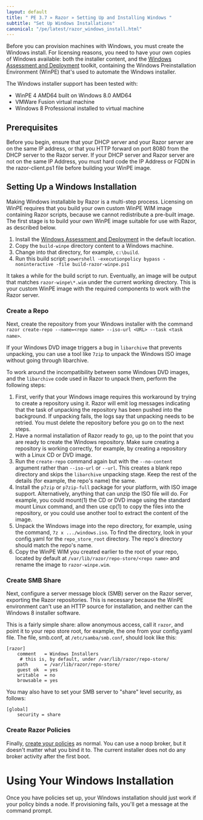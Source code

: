 ```yaml
---
layout: default
title: " PE 3.7 » Razor » Setting Up and Installing Windows "
subtitle: "Set Up Windows Installations"
canonical: "/pe/latest/razor_windows_install.html"
---
```


Before you can provision machines with Windows, you must create the Windows install. For licensing reasons, you need to have your own copies of Windows available: both the installer content, and the [Windows Assessment and Deployment](http://msdn.microsoft.com/en-us/library/windows/hardware/hh825486.aspx) toolkit, containing the Windows Preinstallation Environment (WinPE) that's used to automate the Windows installer.

The Windows installer support has been tested with:
 * WinPE 4 AMD64 built on Windows 8.0 AMD64
 * VMWare Fusion virtual machine
 * Windows 8 Professional installed to virtual machine

## Prerequisites

Before you begin, ensure that your DHCP server and your Razor server are on the same IP address, or that you HTTP forward on port 8080 from the DHCP server to the Razor server. If your DHCP server and Razor server are not on the same IP Address, you must hard code the IP Address or FQDN in the razor-client.ps1 file before building your WinPE image.

## Setting Up a Windows Installation

Making Windows installable by Razor is a multi-step process. Licensing on WinPE requires that you build your own custom WinPE WIM image containing Razor scripts, because we cannot redistribute a pre-built image.  The first stage is to build your own WinPE image suitable for use with Razor, as described below.

1. Install the [Windows Assessment and Deployment](http://msdn.microsoft.com/en-us/library/windows/hardware/hh825486.aspx) in the default location.
2. Copy the `build-winpe` directory content to a Windows machine.
3. Change into that directory, for example, `c:\build`.
4. Run this build script: `powershell -executionpolicy bypass -noninteractive -file build-razor-winpe.ps1`

It takes a while for the build script to run. Eventually, an image will be output that matches `razor-winpe\*.wim` under the current working directory.  This is your custom WinPE image with the required components to work with the Razor server.

### Create a Repo
Next, create the repository from your Windows installer with the command `razor create-repo --name=<repo name> --iso-url <URL> --task <task name>`.

If your Windows DVD image triggers a bug in `libarchive` that prevents unpacking, you can use a tool like `7zip` to unpack the Windows ISO image without going through libarchive.

To work around the incompatibility between some Windows DVD images, and the `libarchive` code used in Razor to unpack them, perform the following steps:

1. First, verify that your Windows image requires this workaround by trying to create a repository using it.
Razor will emit log messages indicating that the task of unpacking the repository has been pushed into the background. If unpacking fails, the logs say that unpacking needs to be retried. You must delete the repository before you go on to the next steps.
2. Have a normal installation of Razor ready to go, up to the point that you are ready to create the Windows repository. Make sure creating a repository is working correctly, for example, by creating a repository with a Linux CD or DVD image.
3. Run the `create-repo` command again but with the `--no-content` argument rather than `--iso-url` or `--url`. This creates a blank repo directory and skips the `libarchive` unpacking stage. Keep the rest of the details (for example, the repo's name) the same.
4. Install the `p7zip` or `p7zip-full` package for your platform, with ISO image support.
Alternatively, anything that can unzip the ISO file will do. For example, you could mount(1) the CD or DVD image using the standard mount Linux command, and then use cp(1) to copy the files into the repository, or you could use another tool to extract the content of the image.
5. Unpack the Windows image into the repo directory, for example, using the command, `7z x .../windows.iso`. To find the directory, look in your config.yaml for the `repo_store_root` directory. The repo's directory should match the repo's name.
6. Copy the WinPE WIM you created earlier to the root of your repo, located by default at `/var/lib/razor/repo-store/<repo name>` and rename the image to `razor-winpe.wim`.

### Create SMB Share

Next, configure a server message block (SMB) server on the Razor server, exporting the Razor repositories. This is necessary because the WinPE environment can't use an HTTP source for installation, and neither can the Windows 8 installer software.

This is a fairly simple share: allow anonymous access, call it `razor`, and point it to your repo store root, for example, the one from your config.yaml file. The file, smb.conf, at  `/etc/samba/smb.conf`, should look like this:


	[razor]
  		comment   = Windows Installers
 		 # this is, by default, under /var/lib/razor/repo-store/
  		path      = /var/lib/razor/repo-store/
  		guest ok  = yes
  		writable  = no
  		browsable = yes


You may also have to set your SMB server to "share" level security, as follows:

	[global]
  		security = share


### Create Razor Policies

Finally, [create your policies](./razor_using.html#create-policies) as normal.  You can use a noop broker, but it doesn't matter what you bind it to. The current installer does not do any broker activity after the first boot.

# Using Your Windows Installation

Once you have policies set up, your Windows installation should just work if your policy binds a node.  If provisioning fails, you'll get a message at the command prompt.